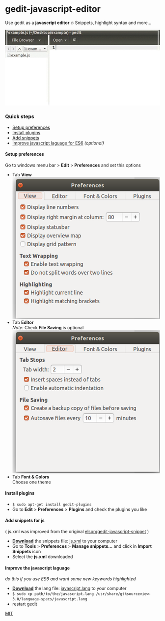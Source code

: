 # gedit-javascript-editor
Use gedit as a **javascript editor** :fire: Snippets, highlight syntax and more...  

![Quick view](assets/gedit2.gif)
### Quick steps
  - [Setup preferences](https://github.com/juliomatcom/gedit-javascript-editor#setup-preferences)  
  - [Install plugins](https://github.com/juliomatcom/gedit-javascript-editor#install-plugins)  
  - [Add snippets](https://github.com/juliomatcom/gedit-javascript-editor#add-snippets-for-js)  
  - [Improve javascript laguage for ES6](https://github.com/juliomatcom/gedit-javascript-editor#improve-the-javascript-laguage) *(optional)*

#### Setup preferences  
Go to windows menu bar > **Edit** > **Preferences** and set this options  

- Tab **View**  
![View preferences configuration](assets/preferences_view.png)
- Tab **Editor**  
*Note:* Check **File Saving** is optional
![Editor preferences configuration](assets/preferences_editor.png)
- Tab **Font & Colors**  
  Choose one theme

#### Install plugins
- `$ sudo apt-get install gedit-plugins`  
- Go to **Edit** > **Preferences** > **Plugins** and check the plugins you like

#### Add snippets for js
( js.xml was improved from the original [elson/gedit-javascript-snippet](https://github.com/elson/gedit-javascript-snippets) )
- [**Download**](https://raw.githubusercontent.com/juliomatcom/gedit-javascript-editor/master/js.xml) the snippets file: [js.xml](https://raw.githubusercontent.com/juliomatcom/gedit-javascript-editor/master/js.xml) to your computer
- Go to **Tools** > **Preferences** > **Manage snippets...** and click in **Import Snippets** icon
- Select the **js.xml** downloaded  

#### Improve the javascript laguage
*do this if you use ES6 and want some new keywords highlighted*

-  [**Download**](https://raw.githubusercontent.com/juliomatcom/gedit-javascript-editor/master/javascript.lang) the lang file: [javascript.lang](https://raw.githubusercontent.com/juliomatcom/gedit-javascript-editor/master/javascript.lang) to your computer
- `$ sudo cp path/to/the/javascript.lang /usr/share/gtksourceview-3.0/language-specs/javascript.lang`  
- restart gedit

[MIT](http://licsource.com/mit?name=Julio%20Cesar%20Martin&year=2016&email=juliomatcom@gmail.com&url=http://julces.com/)
